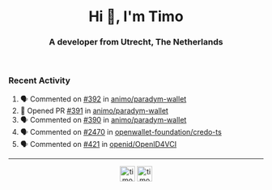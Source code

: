 <h1 align="center">Hi 👋, I'm Timo</h1>
<h3 align="center">A developer from Utrecht, The Netherlands</h3>
<br/>
<!-- https://github.com/rahuldkjain/github-profile-readme-generator --!>

<!--  <p align="left"><img src="https://github-readme-stats.vercel.app/api?username=timoglastra&show_icons=true&count_private=true&" alt="timoglastra" /></p> --!>

<!--
Github language stats
<p align="left"><img src="https://github-readme-stats.vercel.app/api/top-langs/?username=timoglastra&layout=compact" alt="timoglastra" /><p>
-->

<!-- Codestats language stats -->
<!-- <p align="left"><img src="https://codestats-readme.vercel.app/api/top-langs/?username=timoglastra&layout=compact&language_count=12" alt="timoglastra" /><p>    --!>
  
<h3>Recent Activity</h3>

<!--START_SECTION:activity-->
1. 🗣 Commented on [#392](https://github.com/animo/paradym-wallet/issues/392#issuecomment-3455749937) in [animo/paradym-wallet](https://github.com/animo/paradym-wallet)
2. 💪 Opened PR [#391](undefined) in [animo/paradym-wallet](https://github.com/animo/paradym-wallet)
3. 🗣 Commented on [#390](https://github.com/animo/paradym-wallet/issues/390#issuecomment-3443138098) in [animo/paradym-wallet](https://github.com/animo/paradym-wallet)
4. 🗣 Commented on [#2470](https://github.com/openwallet-foundation/credo-ts/pull/2470#issuecomment-3441973101) in [openwallet-foundation/credo-ts](https://github.com/openwallet-foundation/credo-ts)
5. 🗣 Commented on [#421](https://github.com/openid/OpenID4VCI/issues/421#issuecomment-3438647647) in [openid/OpenID4VCI](https://github.com/openid/OpenID4VCI)
<!--END_SECTION:activity-->

---

<p align="center">
<a href="https://twitter.com/timoglastra" target="blank"><img align="center" src="https://cdn.jsdelivr.net/npm/simple-icons@3.0.1/icons/twitter.svg" alt="timoglastra" height="30" width="30" /></a>
<a href="https://linkedin.com/in/timoglastra" target="blank"><img align="center" src="https://cdn.jsdelivr.net/npm/simple-icons@3.0.1/icons/linkedin.svg" alt="timoglastra" height="30" width="30" /></a>
</p>



